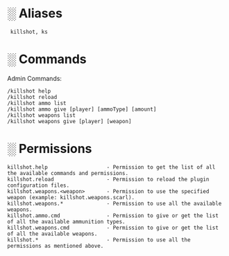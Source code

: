 # ░ Aliases 
     
     killshot, ks
       
# ░ Commands

Admin Commands:
    
    /killshot help
    /killshot reload
    /killshot ammo list
    /killshot ammo give [player] [ammoType] [amount]
    /killshot weapons list
    /killshot weapons give [player] [weapon]
    
# ░ Permissions
    
    killshot.help                   - Permission to get the list of all the available commands and permissions.
    killshot.reload                 - Permission to reload the plugin configuration files.
    killshot.weapons.<weapon>       - Permission to use the specified weapon (example: killshot.weapons.scarl).
    killshot.weapons.*              - Permission to use all the available weapons.
    killshot.ammo.cmd               - Permission to give or get the list of all the available ammunition types.
    killshot.weapons.cmd            - Permission to give or get the list of all the available weapons.
    killshot.*                      - Permission to use all the permissions as mentioned above.
   
   
